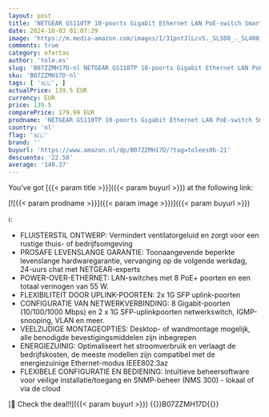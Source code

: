 ```yaml
---
layout: post
title: 'NETGEAR GS110TP 10-poorts Gigabit Ethernet LAN PoE-switch Smart Managed Pro  8x PoE+ 55W  2x 1G-SFP  beheer lokaal of op afstand via Insight-cloud  zonder ventilator  met ProSAFE levenslange garantie '
date: 2024-10-03 01:07:29
image: 'https://m.media-amazon.com/images/I/31pntJlLcvS._SL500_._SL400_.jpg'
comments: true
category: ofertas
author: 'tole.es'
slug: 'B07ZZMH17D-nl NETGEAR GS110TP 10-poorts Gigabit Ethernet LAN PoE-switch...'
sku: 'B07ZZMH17D-nl'
tags: [ '🇳🇱', ]
actualPrice: 139.5 EUR
currency: EUR
price: 139.5
comparePrice: 179.99 EUR
prodname: 'NETGEAR GS110TP 10-poorts Gigabit Ethernet LAN PoE-switch Smart Managed Pro  8x PoE+ 55W  2x 1G-SFP  beheer lokaal of op afstand via Insight-cloud  zonder ventilator  met ProSAFE levenslange garantie '
country: 'nl'
flag: '🇳🇱'
brand: ''
buyurl: 'https://www.amazon.nl/dp/B07ZZMH17D/?tag=tolees0b-21'
descuento: '22.50'
average: '140.37'
---
```


You've got [{{< param title >}}]({{< param buyurl >}}) at the following link:

[![{{< param prodname >}}]({{< param image >}})]({{< param buyurl >}})

ℹ️:

- FLUISTERSTIL ONTWERP: Vermindert ventilatorgeluid en zorgt voor een rustige thuis- of bedrijfsomgeving
- PROSAFE LEVENSLANGE GARANTIE: Toonaangevende beperkte levenslange hardwaregarantie, vervanging op de volgende werkdag, 24-uurs chat met NETGEAR-experts
- POWER-OVER-ETHERNET: LAN-switches met 8 PoE+ poorten en een totaal vermogen van 55 W.
- FLEXIBILITEIT DOOR UPLINK-POORTEN: 2x 1G SFP uplink-poorten
- CONFIGURATIE VAN NETWERKVERBINDING: 8 Gigabit-poorten (10/100/1000 Mbps) en 2 x 1G SFP-uplinkpoorten netwerkswitch, IGMP-snooping, VLAN en meer.
- VEELZIJDIGE MONTAGEOPTIES: Desktop- of wandmontage mogelijk, alle benodigde bevestigingsmiddelen zijn inbegrepen
- ENERGIEZUINIG: Optimaliseert het stroomverbruik en verlaagt de bedrijfskosten, de meeste modellen zijn compatibel met de energiezuinige Ethernet-modus IEEE802.3az
- FLEXIBELE CONFIGURATIE EN BEDIENING: Intuïtieve beheersoftware voor veilige installatie/toegang en SNMP-beheer (NMS 300) - lokaal of via de cloud

[🛒 Check the deal!!]({{< param buyurl >}})
{{<world>}}B07ZZMH17D{{</world>}}
